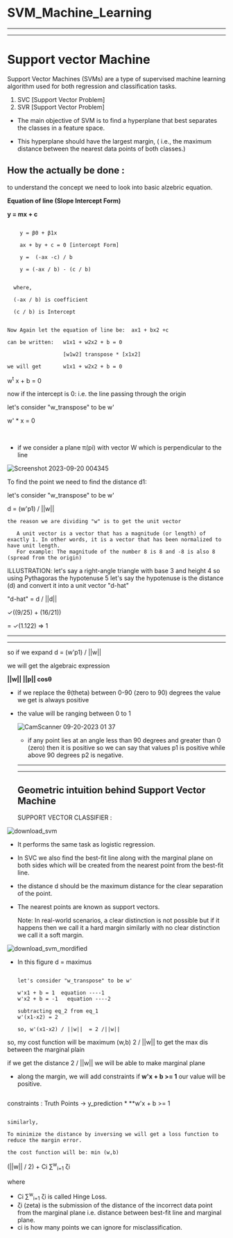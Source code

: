 # SVM_Machine_Learning
---
---
# Support vector Machine
Support Vector Machines (SVMs) are a type of supervised machine learning algorithm used for both regression and classification tasks.


1.   SVC [Support Vector Problem]
2.   SVR [Support Vector Problem]



- The main objective of SVM is to find a hyperplane that best separates the classes in a feature space.

- This hyperplane should have the largest margin,
( i.e., the maximum distance between the nearest data points of both classes.)


## How the actually be done :
to understand the concept we need to look into basic alzebric equation.

**Equation of line (Slope Intercept Form)**

**y = mx + c**
```

    y = β0 + β1x

    ax + by + c = 0 [intercept Form]
  
    y =  (-ax -c) / b

    y = (-ax / b) - (c / b)

  
  where,

  (-ax / b) is coefficient
  
  (c / b) is Intercept
```
```

Now Again let the equation of line be:  ax1 + bx2 +c

can be written:   w1x1 + w2x2 + b = 0

                  [w1w2] transpose * [x1x2]

we will get       w1x1 + w2x2 + b = 0

```

w<sup>t</sup> x + b = 0


now if the intercept is 0: i.e. the line passing through the origin

let's consider "w_transpose" to be w' 
 
  w'  * x = 0

<br>

- if we consider a plane π(pi) with vector W which is perpendicular to the line 

![Screenshot 2023-09-20 004345](https://github.com/MANOJ-S-NEGI/SVM_Machine_Learning/assets/99602627/914b17b8-d70c-4dd6-8134-f4d66d9a10cf)

To find the point we need to find the distance  d1:

let's consider "w_transpose" to be w' 

d = (w'p1) / ||w||

```
the reason we are dividing "w" is to get the unit vector

   A unit vector is a vector that has a magnitude (or length) of exactly 1. In other words, it is a vector that has been normalized to have unit length.
   For example: The magnitude of the number 8 is 8 and -8 is also 8 (spread from the origin)

```


ILLUSTRATION:
let's say a right-angle triangle with base 3 and height 4 so using Pythagoras the hypotenuse 5 
let's say the hypotenuse is the distance (d) and convert it into a unit vector  "d-hat"

"d-hat" = d / ||d||

✓((9/25) + (16/21))

= ✓(1.122) => 1


---
---
so if we expand d = (w'p1) / ||w||

we will get the algebraic expression

**||w|| ||p|| cosθ**

- if we replace the θ(theta) between 0-90 (zero to 90) degrees the value we get is always positive
- the value will be ranging between 0 to 1


  ![CamScanner 09-20-2023 01 37](https://github.com/MANOJ-S-NEGI/SVM_Machine_Learning/assets/99602627/7b9e278a-e414-4106-be84-4db7be4fb8db)


  - if any point lies at an angle less than 90 degrees and greater than 0 (zero) then it is positive so we can say that values p1 is positive while above 90 degrees p2 is negative.
    
 
  ---
  ---

  ## Geometric intuition behind Support Vector Machine

  SUPPORT VECTOR CLASSIFIER :
  
![download_svm](https://github.com/MANOJ-S-NEGI/SVM_Machine_Learning/assets/99602627/68f62c57-087f-47c9-80e5-5535d1b730b3)


  - It performs the same task as logistic regression.
  - In SVC we also find the best-fit line along with the marginal plane on both sides which will be created from the nearest point from the best-fit line.
  - the distance d should be the maximum distance for the clear separation of the point.
  - The nearest points are known as support vectors.

    Note: In real-world scenarios, a clear distinction is not possible but if it happens then we call it a hard margin similarly with no clear distinction we call it a soft margin.

![download_svm_mordified](https://github.com/MANOJ-S-NEGI/SVM_Machine_Learning/assets/99602627/8cb69c81-fe28-49cc-9d1c-b4207921a042)


    
- In this figure  d = maximus

  ```
  
  let's consider "w_transpose" to be w'

  w'x1 + b = 1  equation ----1
  w'x2 + b = -1   equation ----2

  subtracting eq_2 from eq_1
  w'(x1-x2) = 2

  so, w'(x1-x2) / ||w||  = 2 /||w||
  ```
so, my cost function will be maximum (w,b) 2 / ||w||  to get the max dis between the marginal plain

if we get the distance  2 / ||w|| we will be able to make marginal plane 
 - along the margin, we will add constraints if  **w'x + b  >= 1** our value will be positive.
   ```
constraints : Truth Points -> y_prediction *  **w'x + b  >= 1
   ```

similarly,

To minimize the distance by inversing we will get a loss function to reduce the margin error.

the cost function will be: min (w,b)
```

(||w|| / 2) + 	Ci ∑<sup>w</sup><sub>i=1</sub> ζi

where
- Ci ∑<sup>w</sup><sub>i=1</sub> ζi is called Hinge Loss.
- ζi (zeta) is the submission of the distance of the incorrect data point from the marginal plane
   i.e. distance between best-fit line and marginal plane.
- ci is how many points we can ignore for misclassification.



